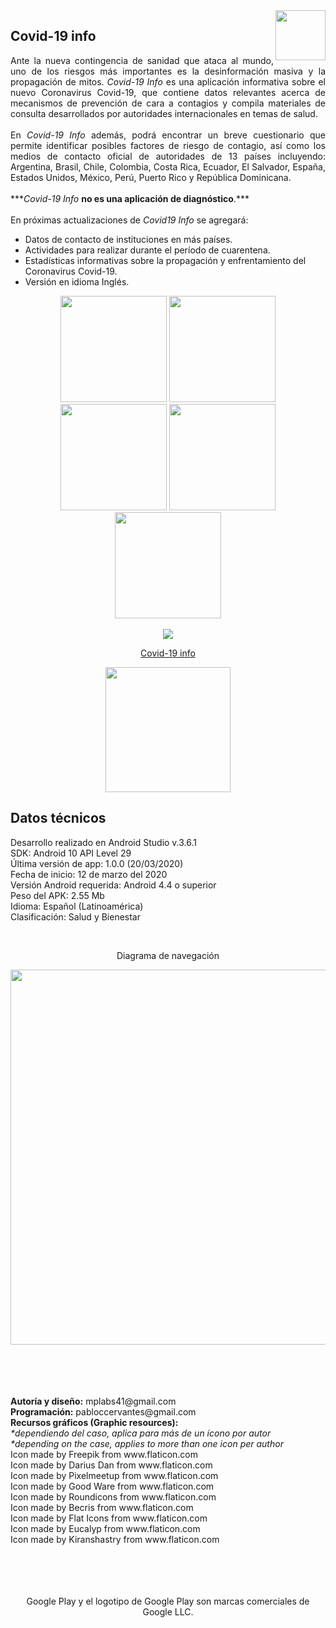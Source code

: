 <img align="right" src="http://drive.google.com/uc?export=view&id=13SFubfINQXrfXcfAmXJy9JXGhf6iXknz" width="80">
<h2>Covid-19 info</h2>
<p align="justify">Ante la nueva contingencia de sanidad que ataca al mundo, uno de los riesgos más importantes es la desinformación masiva y la propagación de mitos. <i>Covid-19 Info</i> es una aplicación informativa sobre el nuevo Coronavirus Covid-19, que contiene datos relevantes acerca de mecanismos de prevención de cara a contagios y compila materiales de consulta desarrollados por autoridades internacionales en temas de salud.
<br>
<br>
En <i>Covid-19 Info</i> además, podrá encontrar un breve cuestionario que permite identificar posibles factores de riesgo de contagio, así como los medios de contacto oficial de autoridades de 13 países incluyendo: Argentina, Brasil, Chile, Colombia, Costa Rica, Ecuador, El Salvador, España, Estados Unidos, México, Perú, Puerto Rico y República Dominicana.
<br>
<br>
***<i>Covid-19 Info</i> <b>no es una aplicación de diagnóstico</b>.***
<br>
<br>
En próximas actualizaciones de <i>Covid19 Info</i> se agregará:
</p>
<p align="justify">
<ul>
        <li>Datos de contacto de instituciones en más países.
        <li>Actividades para realizar durante el período de cuarentena.
        <li>Estadísticas informativas sobre la propagación y enfrentamiento del Coronavirus Covid-19.
        <li>Versión en idioma Inglés.
</ul>
</p>

<div align="center">
<img src="http://drive.google.com/uc?export=view&id=1jKER8kqxklKvwo2a7TudikdWBY9Rgzzg" width="170">
<img src="http://drive.google.com/uc?export=view&id=1S3wlmIqKHvU_tEBGXeRXJxblSE-yZ3Eu" width="170">
<img src="http://drive.google.com/uc?export=view&id=17nWYbK1hMXwS-J1soNx-RElXP7FbrAq-" width="170">
<img src="http://drive.google.com/uc?export=view&id=1kyKjtelh0qTF5tKcN31S1NKD2XXAhJmx" width="170">
<img src="http://drive.google.com/uc?export=view&id=1Zeq_osuJEI1-sK3gJ6h8D-d3gbExMBEs" width="170">
</div>

<div align="center">
<br>
<a href="#">
<img src="http://drive.google.com/uc?export=view&id=1-rMYm4b_8Zo8o4-i7iE8F5RC_SVb8o9m">
<p align="center">Covid-19 info</p>
<img src="http://drive.google.com/uc?export=view&id=1xT_uUXbcGRY_wXQWMZwPhg_LStlCY0h5" width="200">
</a>
</div>

<h2>Datos técnicos</h2>
<p align="justify">
Desarrollo realizado en Android Studio v.3.6.1<br>
SDK: Android 10 API Level 29<br>
Última versión de app: 1.0.0 (20/03/2020)<br>
Fecha de inicio: 12 de marzo del 2020<br>
Versión Android requerida: Android 4.4 o superior<br>
Peso del APK: 2.55 Mb<br>
Idioma: Español (Latinoamérica)<br>
Clasificación: Salud y Bienestar<br>
</p>
<br>
<p align="center">Diagrama de navegación</p>
<div align="center">
<img src="http://drive.google.com/uc?export=view&id=1FaVtb_dlBn2T7ys9q0QC6xIImMICSBx3" width="600">
</div>
<br>
<br>
<br>
<br>
<p align="justify">
<b>Autoría y diseño:</b> mplabs41@gmail.com<br>
<b>Programación:</b> pabloccervantes@gmail.com<br>
<b>Recursos gráficos (Graphic resources):</b><br>
<i>*dependiendo del caso, aplica para más de un ícono por autor</i><br>
<i>*depending on the case, applies to more than one icon per author</i><br>
Icon made by Freepik from www.flaticon.com<br>
Icon made by Darius Dan from www.flaticon.com<br>
Icon made by Pixelmeetup from www.flaticon.com<br>
Icon made by Good Ware from www.flaticon.com<br>
Icon made by Roundicons from www.flaticon.com<br>
Icon made by Becris from www.flaticon.com<br>
Icon made by Flat Icons from www.flaticon.com<br>
Icon made by Eucalyp from www.flaticon.com<br>
Icon made by Kiranshastry from www.flaticon.com<br>
<br>
<br>
<br>
<br>
</p>
<p align="center">Google Play y el logotipo de Google Play son marcas comerciales de Google LLC.</p>
